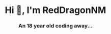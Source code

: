 <h1 align="center">Hi 👋, I'm RedDragonNM</h1>
<h3 align="center">An 18 year old coding away...</h3>
